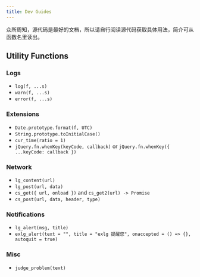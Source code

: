 ```yaml
---
title: Dev Guides
---
```


众所周知，源代码是最好的文档，所以请自行阅读源代码获取具体用法，简介可从函数名里读出。

## Utility Functions

### Logs

- `log(f, ...s)`
- `warn(f, ...s)`
- `error(f, ...s)`

### Extensions

- `Date.prototype.format(f, UTC)`
- `String.prototype.toInitialCase()`
- `cur_time(ratio = 1)`
- `jQuery.fn.whenKey(keyCode, callback)` or `jQuery.fn.whenKey({ ...keyCode: callback })`

### Network

- `lg_content(url)`
- `lg_post(url, data)`
- `cs_get({ url, onload })` and `cs_get2(url) -> Promise`
- `cs_post(url, data, header, type)`

### Notifications

- `lg_alert(msg, title)`
- `exlg_alert(text = "", title = "exlg 提醒您", onaccepted = () => {}, autoquit = true)`

### Misc

- `judge_problem(text)`
